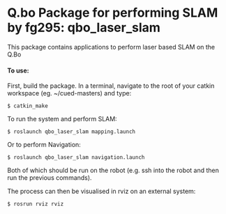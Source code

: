 # Q.bo Package for performing SLAM by fg295: qbo_laser_slam

This package contains applications to perform laser based SLAM on the Q.Bo  
#### To use:  

First, build the package. In a terminal, navigate to the root of your catkin workspace (eg. ~/cued-masters) and type:
```console
$ catkin_make
```  

To run the system and perform SLAM:
```console
$ roslaunch qbo_laser_slam mapping.launch
```  

Or to perform Navigation:
```console
$ roslaunch qbo_laser_slam navigation.launch
```  

Both of which should be run on the robot (e.g. ssh into the robot and then run the previous commands).

The process can then be visualised in rviz on an external system:
```console
$ rosrun rviz rviz
```  
